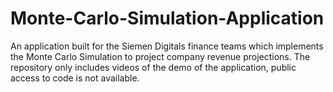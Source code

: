 # Monte-Carlo-Simulation-Application
An application built for the Siemen Digitals finance teams which implements the Monte Carlo Simulation to project company revenue projections. The repository only includes videos of the demo of the application, public access to code is not available. 
